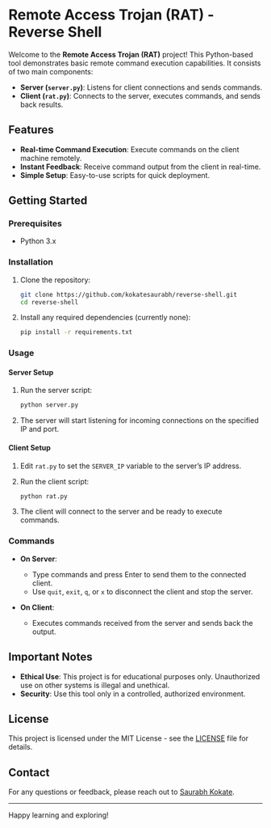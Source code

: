 # Remote Access Trojan (RAT) - Reverse Shell

Welcome to the **Remote Access Trojan (RAT)** project! This Python-based tool demonstrates basic remote command execution capabilities. It consists of two main components:

- **Server (`server.py`)**: Listens for client connections and sends commands.
- **Client (`rat.py`)**: Connects to the server, executes commands, and sends back results.

## Features

- **Real-time Command Execution**: Execute commands on the client machine remotely.
- **Instant Feedback**: Receive command output from the client in real-time.
- **Simple Setup**: Easy-to-use scripts for quick deployment.

## Getting Started

### Prerequisites

- Python 3.x

### Installation

1. Clone the repository:
    ```bash
    git clone https://github.com/kokatesaurabh/reverse-shell.git
    cd reverse-shell
    ```

2. Install any required dependencies (currently none):
    ```bash
    pip install -r requirements.txt
    ```

### Usage

#### Server Setup

1. Run the server script:
    ```bash
    python server.py
    ```

2. The server will start listening for incoming connections on the specified IP and port.

#### Client Setup

1. Edit `rat.py` to set the `SERVER_IP` variable to the server’s IP address.

2. Run the client script:
    ```bash
    python rat.py
    ```

3. The client will connect to the server and be ready to execute commands.

### Commands

- **On Server**:
  - Type commands and press Enter to send them to the connected client.
  - Use `quit`, `exit`, `q`, or `x` to disconnect the client and stop the server.

- **On Client**:
  - Executes commands received from the server and sends back the output.

## Important Notes

- **Ethical Use**: This project is for educational purposes only. Unauthorized use on other systems is illegal and unethical.
- **Security**: Use this tool only in a controlled, authorized environment.

## License

This project is licensed under the MIT License - see the [LICENSE](LICENSE) file for details.

## Contact

For any questions or feedback, please reach out to [Saurabh Kokate](https://www.linkedin.com/in/saurabh-kokate-b839b921a).

---

Happy learning and exploring!
